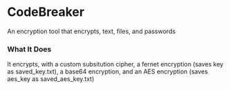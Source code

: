 # CodeBreaker
 An encryption tool that encrypts, text, files, and passwords
### What It Does
 It encrypts, with a custom subsitution cipher, a fernet encryption (saves key as saved_key.txt), a base64 encryption, and an AES encryption (saves aes_key as saved_aes_key.txt)
 
